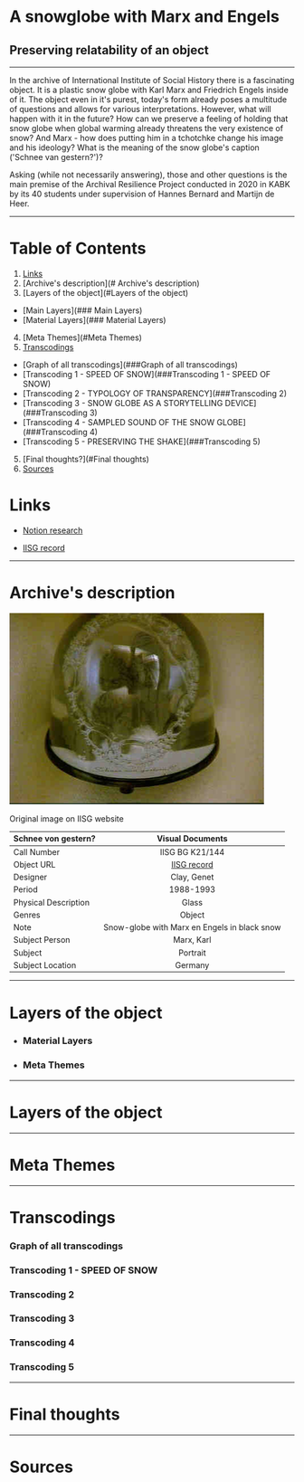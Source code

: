 # A snowglobe with Marx and Engels
## Preserving relatability of an object

***

In the archive of International Institute of Social History there is a fascinating object. It is a plastic snow globe with Karl Marx and Friedrich Engels inside of it. The object even in it's purest, today's form already poses a multitude of questions and allows for various interpretations. However, what will happen with it in the future? How can we preserve a feeling of holding that snow globe when global warming already threatens the very existence of snow? And Marx - how does putting him in a tchotchke change his image and his ideology? What is the meaning of the snow globe's caption ('Schnee van gestern?')?

Asking (while not necessarily answering), those and other questions is the main premise of the Archival Resilience Project conducted in 2020 in KABK by its 40 students under supervision of Hannes Bernard and Martijn de Heer.

***

# Table of Contents

1. [Links](#Links)
2. [Archive's description](# Archive's description)
3. [Layers of the object](#Layers of the object)
  - [Main Layers](### Main Layers)
  - [Material Layers](### Material Layers)
4. [Meta Themes](#Meta Themes)
5. [Transcodings](#Transcodings)
  - [Graph of all transcodings](###Graph of all transcodings)
  - [Transcoding 1 - SPEED OF SNOW](###Transcoding 1 - SPEED OF SNOW)
  - [Transcoding 2 - TYPOLOGY OF TRANSPARENCY](###Transcoding 2)
  - [Transcoding 3 - SNOW GLOBE AS A STORYTELLING DEVICE](###Transcoding 3)
  - [Transcoding 4 - SAMPLED SOUND OF THE SNOW GLOBE](###Transcoding 4)
  - [Transcoding 5 - PRESERVING THE SHAKE](###Transcoding 5)
5. [Final thoughts?](#Final thoughts)
6. [Sources](#Sources)


# Links

- [Notion research](https://www.notion.so/adapopovic/c28c5efb279243d5a5a3e5970b92a794?v=9ff0c4775286426a904d91e0b145b163)

- [IISG record](https://search.iisg.amsterdam/Record/991455)

***

# Archive's description

![Original image on IISG website](/assets/original.jpeg "Schnee von gestern?")

Original image on IISG website



| Schnee von gestern?     | Visual Documents |
| :---        |    :----:   |
| Call Number   | IISG BG K21/144    |
| Object URL   | [IISG record](https://search.iisg.amsterdam/Record/991455)   |
| Designer    | Clay, Genet      |
| Period  | 1988-1993       |
| Physical Description  | Glass     |
| Genres | Object      |
| Note | Snow-globe with Marx en Engels in black snow     |
| Subject Person | Marx, Karl |  Engels, Friedrich     |
| Subject   | Portrait      |
| Subject Location   | Germany     |

***

# Layers of the object

- ### Material Layers


- ### Meta Themes

***

# Layers of the object

***

# Meta Themes

***

# Transcodings

### Graph of all transcodings

### Transcoding 1 - SPEED OF SNOW
### Transcoding 2
### Transcoding 3
### Transcoding 4
### Transcoding 5

***

# Final thoughts

***

# Sources
